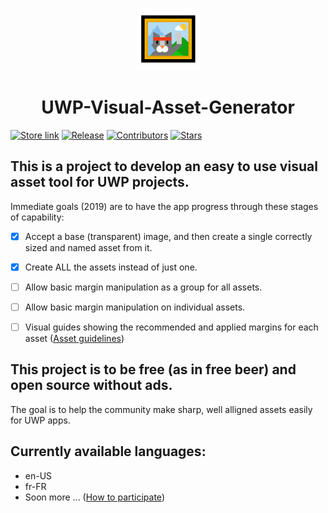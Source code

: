 <p align="center">
  <img alt="uwpvag logo" src="./Assets/Square44x44Logo.altform-unplated_targetsize-256.png" width="100px" />
  <h1 align="center">UWP-Visual-Asset-Generator</h1>
</p>

[![Store link](https://img.shields.io/badge/Microsoft%20Store-Download-orange.svg?style=flat-square)](https://www.microsoft.com/store/productId/9MZ6QRQTDKF2)
[![Release](https://img.shields.io/github/release/UWPCommunity/UWP-Visual-Asset-Generator.svg?style=flat-square)](https://github.com/UWPCommunity/UWP-Visual-Asset-Generator/releases)
[![Contributors](https://img.shields.io/github/contributors/UWPCommunity/UWP-Visual-Asset-Generator?style=flat-square)](https://github.com/UWPCommunity/UWP-Visual-Asset-Generator/graphs/contributors)
[![Stars](https://img.shields.io/github/stars/UWPCommunity/UWP-Visual-Asset-Generator.svg?style=flat-square)](https://github.com/UWPCommunity/UWP-Visual-Asset-Generator/stargazers)


## This is a project to develop an easy to use visual asset tool for UWP projects.

Immediate goals (2019) are to have the app progress through these stages of capability:
- [x]  Accept a base (transparent) image, and then create a single correctly sized and named asset from it.
- [x] Create ALL the assets instead of just one.
- [ ] Allow basic margin manipulation as a group for all assets.
- [ ] Allow basic margin manipulation on individual assets.
- [ ]  Visual guides showing the recommended and applied margins for each asset ([Asset guidelines](https://docs.microsoft.com/en-us/windows/uwp/design/style/app-icons-and-logos))


## This project is to be free (as in free beer) and open source without ads.

The goal is to help the community make sharp, well alligned assets easily for UWP apps.


## Currently available languages:

- en-US 
- fr-FR
- Soon more ... ([How to participate](https://github.com/UWPCommunity/Quick-Pad/blob/master/translator.md))
